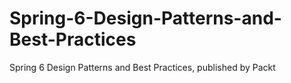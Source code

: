 # Spring-6-Design-Patterns-and-Best-Practices
Spring 6 Design Patterns and Best Practices, published by Packt
